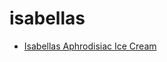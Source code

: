 # isabellas

 * [Isabellas Aphrodisiac Ice Cream](index/i/isabellas-aphrodisiac-ice-cream-102830.json)
